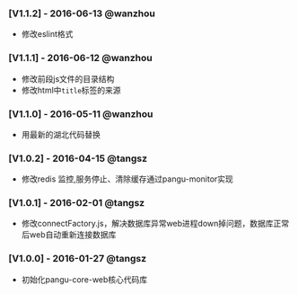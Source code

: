 ### [V1.1.2] - 2016-06-13 @wanzhou
- 修改eslint格式

### [V1.1.1] - 2016-06-12 @wanzhou
- 修改前段js文件的目录结构
- 修改html中`title`标签的来源

### [V1.1.0] - 2016-05-11 @wanzhou
- 用最新的湖北代码替换


### [V1.0.2] - 2016-04-15 @tangsz
- 修改redis 监控,服务停止、清除缓存通过pangu-monitor实现


### [V1.0.1] - 2016-02-01 @tangsz
- 修改connectFactory.js，解决数据库异常web进程down掉问题，数据库正常后web自动重新连接数据库

### [V1.0.0] - 2016-01-27 @tangsz
- 初始化pangu-core-web核心代码库

